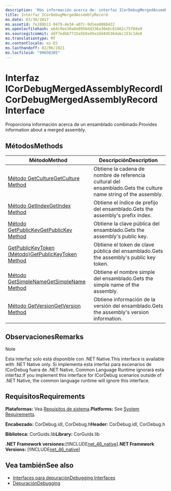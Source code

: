 ```yaml
---
description: 'Más información acerca de: interfaz ICorDebugMergedAssemblyRecord'
title: Interfaz ICorDebugMergedAssemblyRecord
ms.date: 03/30/2017
ms.assetid: fe280b11-9479-4e34-a07c-0d1ea8088422
ms.openlocfilehash: e64c0ee30a8e8956dd336a30e6c81962c75f04e9
ms.sourcegitcommit: ddf7edb67715a5b9a45e3dd44536dabc153c1de0
ms.translationtype: MT
ms.contentlocale: es-ES
ms.lasthandoff: 02/06/2021
ms.locfileid: "99650305"
---
```

# <a name="icordebugmergedassemblyrecord-interface"></a><span data-ttu-id="f2d35-103">Interfaz ICorDebugMergedAssemblyRecord</span><span class="sxs-lookup"><span data-stu-id="f2d35-103">ICorDebugMergedAssemblyRecord Interface</span></span>

<span data-ttu-id="f2d35-104">Proporciona información acerca de un ensamblado combinado.</span><span class="sxs-lookup"><span data-stu-id="f2d35-104">Provides information about a merged assembly.</span></span>  
  
## <a name="methods"></a><span data-ttu-id="f2d35-105">Métodos</span><span class="sxs-lookup"><span data-stu-id="f2d35-105">Methods</span></span>  
  
|<span data-ttu-id="f2d35-106">Método</span><span class="sxs-lookup"><span data-stu-id="f2d35-106">Method</span></span>|<span data-ttu-id="f2d35-107">Descripción</span><span class="sxs-lookup"><span data-stu-id="f2d35-107">Description</span></span>|  
|------------|-----------------|  
|[<span data-ttu-id="f2d35-108">Método GetCulture</span><span class="sxs-lookup"><span data-stu-id="f2d35-108">GetCulture Method</span></span>](icordebugmergedassemblyrecord-getculture-method.md)|<span data-ttu-id="f2d35-109">Obtiene la cadena de nombre de referencia cultural del ensamblado.</span><span class="sxs-lookup"><span data-stu-id="f2d35-109">Gets the culture name string of the assembly.</span></span>|  
|[<span data-ttu-id="f2d35-110">Método GetIndex</span><span class="sxs-lookup"><span data-stu-id="f2d35-110">GetIndex Method</span></span>](icordebugmergedassemblyrecord-getindex-method.md)|<span data-ttu-id="f2d35-111">Obtiene el índice de prefijo del ensamblado.</span><span class="sxs-lookup"><span data-stu-id="f2d35-111">Gets the assembly's prefix index.</span></span>|  
|[<span data-ttu-id="f2d35-112">Método GetPublicKey</span><span class="sxs-lookup"><span data-stu-id="f2d35-112">GetPublicKey Method</span></span>](icordebugmergedassemblyrecord-getpublickey-method.md)|<span data-ttu-id="f2d35-113">Obtiene la clave pública del ensamblado.</span><span class="sxs-lookup"><span data-stu-id="f2d35-113">Gets the assembly's public key.</span></span>|  
|[<span data-ttu-id="f2d35-114">GetPublicKeyToken (Método)</span><span class="sxs-lookup"><span data-stu-id="f2d35-114">GetPublicKeyToken Method</span></span>](icordebugmergedassemblyrecord-getpublickeytoken-method.md)|<span data-ttu-id="f2d35-115">Obtiene el token de clave pública del ensamblado.</span><span class="sxs-lookup"><span data-stu-id="f2d35-115">Gets the assembly's public key token.</span></span>|  
|[<span data-ttu-id="f2d35-116">Método GetSimpleName</span><span class="sxs-lookup"><span data-stu-id="f2d35-116">GetSimpleName Method</span></span>](icordebugmergedassemblyrecord-getsimplename-method.md)|<span data-ttu-id="f2d35-117">Obtiene el nombre simple del ensamblado.</span><span class="sxs-lookup"><span data-stu-id="f2d35-117">Gets the simple name of the assembly.</span></span>|  
|[<span data-ttu-id="f2d35-118">Método GetVersion</span><span class="sxs-lookup"><span data-stu-id="f2d35-118">GetVersion Method</span></span>](icordebugmergedassemblyrecord-getversion-method.md)|<span data-ttu-id="f2d35-119">Obtiene información de la versión del ensamblado.</span><span class="sxs-lookup"><span data-stu-id="f2d35-119">Gets the assembly's version information.</span></span>|  
  
## <a name="remarks"></a><span data-ttu-id="f2d35-120">Observaciones</span><span class="sxs-lookup"><span data-stu-id="f2d35-120">Remarks</span></span>  
  
> [!NOTE]
> <span data-ttu-id="f2d35-121">Esta interfaz solo está disponible con .NET Native.</span><span class="sxs-lookup"><span data-stu-id="f2d35-121">This interface is available with .NET Native only.</span></span> <span data-ttu-id="f2d35-122">Si implementa esta interfaz para escenarios de ICorDebug fuera de .NET Native, Common Language Runtime ignorará esta interfaz.</span><span class="sxs-lookup"><span data-stu-id="f2d35-122">If you implement this interface for ICorDebug scenarios outside of .NET Native, the common language runtime will ignore this interface.</span></span>  
  
## <a name="requirements"></a><span data-ttu-id="f2d35-123">Requisitos</span><span class="sxs-lookup"><span data-stu-id="f2d35-123">Requirements</span></span>  

 <span data-ttu-id="f2d35-124">**Plataformas:** Vea [Requisitos de sistema](../../get-started/system-requirements.md).</span><span class="sxs-lookup"><span data-stu-id="f2d35-124">**Platforms:** See [System Requirements](../../get-started/system-requirements.md).</span></span>  
  
 <span data-ttu-id="f2d35-125">**Encabezado:** CorDebug.idl, CorDebug.h</span><span class="sxs-lookup"><span data-stu-id="f2d35-125">**Header:** CorDebug.idl, CorDebug.h</span></span>  
  
 <span data-ttu-id="f2d35-126">**Biblioteca:** CorGuids.lib</span><span class="sxs-lookup"><span data-stu-id="f2d35-126">**Library:** CorGuids.lib</span></span>  
  
 <span data-ttu-id="f2d35-127">**.NET Framework versiones:**[!INCLUDE[net_46_native](../../../../includes/net-46-native-md.md)]</span><span class="sxs-lookup"><span data-stu-id="f2d35-127">**.NET Framework Versions:** [!INCLUDE[net_46_native](../../../../includes/net-46-native-md.md)]</span></span>  
  
## <a name="see-also"></a><span data-ttu-id="f2d35-128">Vea también</span><span class="sxs-lookup"><span data-stu-id="f2d35-128">See also</span></span>

- [<span data-ttu-id="f2d35-129">Interfaces para depuración</span><span class="sxs-lookup"><span data-stu-id="f2d35-129">Debugging Interfaces</span></span>](debugging-interfaces.md)
- [<span data-ttu-id="f2d35-130">Depuración</span><span class="sxs-lookup"><span data-stu-id="f2d35-130">Debugging</span></span>](index.md)
